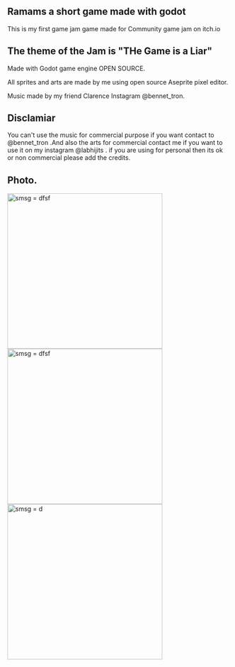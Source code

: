 ## Ramams a short game made with godot 

This is my first game jam game made for Community game jam on itch.io 

## The theme of the Jam is "THe Game is a Liar"

Made with  Godot game engine OPEN SOURCE.

All sprites and arts are made by me using open source Aseprite pixel editor.

Music made by my friend Clarence Instagram @bennet_tron.

## Disclamiar

You can't use the music for commercial purpose if you want contact to @bennet_tron
.And also the arts for commercial contact me if you want to use it on my instagram @labhijits . 
if you are using for personal then its ok or non commercial please add the credits.

## Photo.
<img src="https://i.ibb.co/s1Fxc7D/1.jpg" width="350" title="smsg = dfsf">


<img src="https://i.ibb.co/SsLgXh4/3.jpg" width="350" title="smsg = dfsf">


<img src="https://media.giphy.com/media/ZEkv0om5Krg1lWWwRM/giphy.gif" width="350" title="smsg = d">